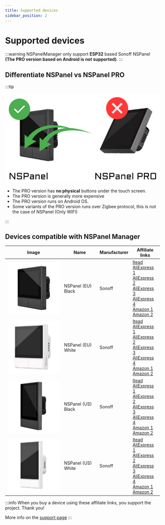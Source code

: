 ```yaml
---
title: Supported devices
sidebar_position: 2
---
```


# Supported devices


:::warning
NSPanelManager only support **ESP32** based Sonoff NSPanel **(The PRO version based on Android is not supported)**.
:::

## Differentiate NSPanel vs NSPanel PRO

:::tip

![alt text](/images/doc/hardware/nspanel-vs-nspanelpro.png "Difference between NSPanel and NSPanel PRO")

* The PRO version has **no physical** buttons under the touch screen.
* The PRO version is generally more expensive
* The PRO version runs on Android OS.
* Some variants of the PRO version runs over Zigbee protocol, this is not the case of NSPanel (Only WIFI)

:::

## Devices compatible with NSPanel Manager

| Image    | Name | Manufacturer | Affiliate links                                                                                                                                                                                                                           |
| -------- | ------- | ---- |-------------------------------------------------------------------------------------------------------------------------------------------------------------------------------------------------------------------------------------------|
| ![alt text](/images/doc/hardware/supported/nspanel-eu-black.png "NSPanel (EU) Black")  | NSPanel (EU) Black   |  Sonoff | [Itead][itead-link-1]<br/>[AliExpress 1][aliexpress-link-1]<br/>[AliExpress 2][aliexpress-link-2]<br/>[AliExpress 3][aliexpress-link-3]<br/>[AliExpress 4][aliexpress-link-4]<br/>[Amazon 1][amazon-link-1]<br/>[Amazon 2][amazon-link-2] |
| ![alt text](/images/doc/hardware/supported/nspanel-eu-white.png "NSPanel (EU) White")  | NSPanel (EU) White   |  Sonoff | [Itead][itead-link-1]<br/>[AliExpress 1][aliexpress-link-1]<br/>[AliExpress 2][aliexpress-link-2]<br/>[AliExpress 3][aliexpress-link-3]<br/>[AliExpress 4][aliexpress-link-4]<br/>[Amazon 1][amazon-link-1]<br/>[Amazon 2][amazon-link-2] |
| ![alt text](/images/doc/hardware/supported/nspanel-us-black.png "NSPanel (US) Black")  | NSPanel (US) Black   |  Sonoff | [Itead][itead-link-1]<br/>[AliExpress 1][aliexpress-link-1]<br/>[AliExpress 2][aliexpress-link-2]<br/>[AliExpress 3][aliexpress-link-3]<br/>[AliExpress 4][aliexpress-link-4]<br/>[Amazon 1][amazon-link-1]<br/>[Amazon 2][amazon-link-2] |
| ![alt text](/images/doc/hardware/supported/nspanel-us-white.png "NSPanel (US) White")  | NSPanel (US) White   |  Sonoff | [Itead][itead-link-1]<br/>[AliExpress 1][aliexpress-link-1]<br/>[AliExpress 2][aliexpress-link-2]<br/>[AliExpress 3][aliexpress-link-3]<br/>[AliExpress 4][aliexpress-link-4]<br/>[Amazon 1][amazon-link-1]<br/>[Amazon 2][amazon-link-2] |



:::info
When you buy a device using these affiliate links, you support the project. Thank you! 

More info on the [support page](/support)
:::


[itead-link-1]: https://itead.cc/product/sonoff-nspanel-smart-scene-wall-switch/ref/43/
[aliexpress-link-1]: https://s.click.aliexpress.com/e/_omACSTr
[aliexpress-link-2]: https://s.click.aliexpress.com/e/_oFSwCcp
[aliexpress-link-3]: https://s.click.aliexpress.com/e/_oDojEDL
[aliexpress-link-4]: https://s.click.aliexpress.com/e/_oBgD8ZT
[amazon-link-1]: https://amzn.to/4knptQp
[amazon-link-2]: https://amzn.to/4ks1qzS
